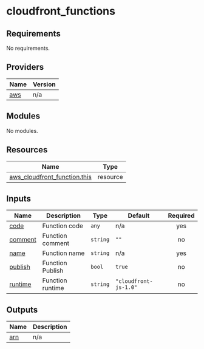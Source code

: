 # cloudfront_functions

<!-- BEGINNING OF PRE-COMMIT-TERRAFORM DOCS HOOK -->
## Requirements

No requirements.

## Providers

| Name | Version |
|------|---------|
| <a name="provider_aws"></a> [aws](#provider\_aws) | n/a |

## Modules

No modules.

## Resources

| Name | Type |
|------|------|
| [aws_cloudfront_function.this](https://registry.terraform.io/providers/hashicorp/aws/latest/docs/resources/cloudfront_function) | resource |

## Inputs

| Name | Description | Type | Default | Required |
|------|-------------|------|---------|:--------:|
| <a name="input_code"></a> [code](#input\_code) | Function code | `any` | n/a | yes |
| <a name="input_comment"></a> [comment](#input\_comment) | Function comment | `string` | `""` | no |
| <a name="input_name"></a> [name](#input\_name) | Function name | `string` | n/a | yes |
| <a name="input_publish"></a> [publish](#input\_publish) | Function Publish | `bool` | `true` | no |
| <a name="input_runtime"></a> [runtime](#input\_runtime) | Function runtime | `string` | `"cloudfront-js-1.0"` | no |

## Outputs

| Name | Description |
|------|-------------|
| <a name="output_arn"></a> [arn](#output\_arn) | n/a |
<!-- END OF PRE-COMMIT-TERRAFORM DOCS HOOK -->
